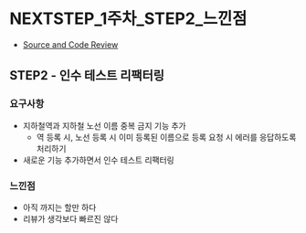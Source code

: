 # NEXTSTEP_1주차_STEP2_느낀점

- [Source and Code Review](https://github.com/next-step/atdd-subway-map/pull/223)

## STEP2 - 인수 테스트 리팩터링

### 요구사항

- 지하철역과 지하철 노선 이름 중복 금지 기능 추가
  - 역 등록 시, 노선 등록 시 이미 등록된 이름으로 등록 요청 시 에러를 응답하도록 처리하기
- 새로운 기능 추가하면서 인수 테스트 리팩터링

### 느낀점

- 아직 까지는 할만 하다
- 리뷰가 생각보다 빠르진 않다
